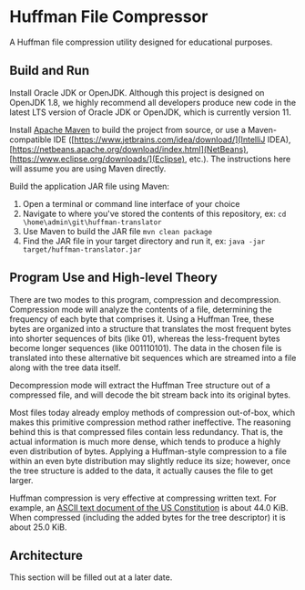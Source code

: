 # Huffman File Compressor

A Huffman file compression utility designed for educational purposes.


## Build and Run

Install Oracle JDK or OpenJDK. Although this project is designed on OpenJDK 1.8, we highly recommend all developers
produce new code in the latest LTS version of Oracle JDK or OpenJDK, which is currently version 11.

Install [Apache Maven](https://maven.apache.org/) to build the project from source, or use a Maven-compatible IDE
([https://www.jetbrains.com/idea/download/](IntelliJ IDEA), [https://netbeans.apache.org/download/index.html](NetBeans),
[https://www.eclipse.org/downloads/](Eclipse), etc.). The instructions here will assume you are using Maven directly.

Build the application JAR file using Maven:
 1. Open a terminal or command line interface of your choice
 2. Navigate to where you've stored the contents of this repository, ex: `cd \home\admin\git\huffman-translator`
 3. Use Maven to build the JAR file `mvn clean package`
 4. Find the JAR file in your target directory and run it, ex: `java -jar target/huffman-translator.jar`


## Program Use and High-level Theory

There are two modes to this program, compression and decompression. Compression mode will analyze the contents of a
file, determining the frequency of each byte that comprises it. Using a Huffman Tree, these bytes are organized into
a structure that translates the most frequent bytes into shorter sequences of bits (like 01), whereas the less-frequent
bytes become longer sequences (like 001110101). The data in the chosen file is translated into these alternative bit
sequences which are streamed into a file along with the tree data itself.

Decompression mode will extract the Huffman Tree structure out of a compressed file, and will decode the bit stream back
into its original bytes.

Most files today already employ methods of compression out-of-box, which makes this primitive compression method rather
ineffective. The reasoning behind this is that compressed files contain less redundancy. That is, the actual information
is much more dense, which tends to produce a highly even distribution of bytes. Applying a Huffman-style compression to
a file within an even byte distribution may slightly reduce its size; however, once the tree structure is added to the
data, it actually causes the file to get larger.

Huffman compression is very effective at compressing written text. For example, an [ASCII text document of the US
Constitution](https://www.usconstitution.net/const.txt) is about 44.0 KiB. When compressed (including the added bytes
for the tree descriptor) it is about 25.0 KiB.


## Architecture

This section will be filled out at a later date.
